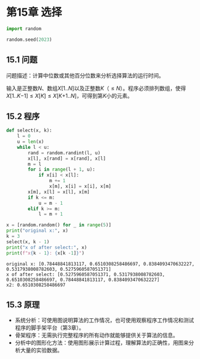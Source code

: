 # 第15章 选择


```python
import random

random.seed(2023)
```

## 15.1 问题

问题描述：计算中位数或其他百分位数来分析选择算法的运行时间。

输入是正整数$N$、数组$X[1..N]$以及正整数$K$（$\leqslant N$）。程序必须排列数组，使得$X[1..K{-1}] \leqslant X[K] \leqslant X[K{+1}..N]$，可得到第$K$小的元素。

## 15.2 程序


```python
def select(x, k):
    l = 0
    u = len(x)
    while l < u:
        rand = random.randint(l, u)
        x[l], x[rand] = x[rand], x[l]
        m = l
        for i in range(l + 1, u):
            if x[i] < x[l]:
                m += 1
                x[m], x[i] = x[i], x[m]
        x[m], x[l] = x[l], x[m]
        if k <= m:
            u = m - 1
        elif k >= m:
            l = m + 1
```


```python
x = [random.random() for _ in range(5)]
print("original x:", x)
k = 3
select(x, k - 1)
print("x of after select:", x)
print(f"x{k - 1}: {x[k -1]}")
```

    original x: [0.78448841813117, 0.6510308258486697, 0.8384093470632227, 0.5317938008782603, 0.5275960587051371]
    x of after select: [0.5275960587051371, 0.5317938008782603, 0.6510308258486697, 0.78448841813117, 0.8384093470632227]
    x2: 0.6510308258486697
    

## 15.3 原理

- 系统分析：可使用图说明算法的工作情况，也可使用观察程序工作情况和测试程序的脚手架平台（第3章）。
- 骨架程序：无需执行完整程序的所有动作就能够提供关于算法的信息。
- 分析中的图形化方法：使用图形展示计算过程，理解算法的正确性，用图来分析大量的实验数据。
